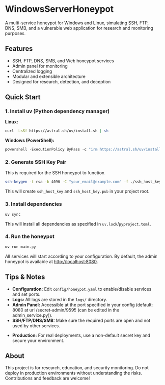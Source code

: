 # WindowsServerHoneypot

A multi-service honeypot for Windows and Linux, simulating SSH, FTP, DNS, SMB, and a vulnerable web application for research and monitoring purposes.

## Features
- SSH, FTP, DNS, SMB, and Web honeypot services
- Admin panel for monitoring
- Centralized logging
- Modular and extensible architecture
- Designed for research, detection, and deception

## Quick Start

### 1. Install uv (Python dependency manager)

**Linux:**
```sh
curl -LsSf https://astral.sh/uv/install.sh | sh
```

**Windows (PowerShell):**
```powershell
powershell -ExecutionPolicy ByPass -c "irm https://astral.sh/uv/install.ps1 | iex"
```

### 2. Generate SSH Key Pair

This is required for the SSH honeypot to function.

```sh
ssh-keygen -t rsa -b 4096 -C "your_email@example.com" -f ./ssh_host_key
```

This will create `ssh_host_key` and `ssh_host_key.pub` in your project root.

### 3. Install dependencies

```sh
uv sync
```

This will install all dependencies as specified in `uv.lock`/`pyproject.toml`.

### 4. Run the honeypot

```sh
uv run main.py
```

All services will start according to your configuration. By default, the admin honeypot is available at [http://localhost:8080](http://localhost:8080).

## Tips & Notes
- **Configuration:** Edit `config/honeypot.yaml` to enable/disable services and set ports.
- **Logs:** All logs are stored in the `logs/` directory.
- **Admin Panel:** Accessible at the port specified in your config (default: 8080 at url /secret-admin/9595 (can be edited in the admin_service.py)).
- **SSH/FTP/DNS/SMB:** Make sure the required ports are open and not used by other services.
<!-- Docker usage removed as per latest instructions -->
- **Production:** For real deployments, use a non-default secret key and secure your environment.

## About
This project is for research, education, and security monitoring. Do not deploy in production environments without understanding the risks. Contributions and feedback are welcome!
